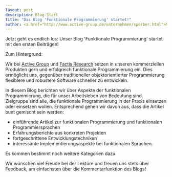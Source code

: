 ```yaml
---
layout: post
description: Blog-Start
title: "Das Blog 'Funktionale Programmierung' startet!"
author: <a href="http://www.active-group.de/unternehmen/sperber.html">Michael Sperber</a>
---
```


Jetzt geht es endlich los: Unser Blog 'Funktionale Programmierung'
startet mit den ersten Beiträgen!

Zum Hintergrund:

Wir bei [Active Group](http://www.active-group.de/) und [Factis
Research](http://www.factisresearch.com/) setzen in unseren
kommerziellen Produkten gern und erfolgreich funktionale
Programmierung ein.  Dies ermöglicht uns, gegenüber traditioneller
objektorientierter Programmierung flexiblere und robustere Software
schneller zu entwickeln.

In diesem Blog berichten wir über Aspekte der funktionalen
Programmierung, die für unser Arbeitsleben von Bedeutung sind.
Zielgruppe sind alle, die funktionale Programmierung in der Praxis
einsetzen oder einsetzen wollen.  Entsprechend gehen wir davon aus,
dass die Artikel bunt gemischt sein werden:

- einführende Artikel zur funktionalen Programmierung und funktionalen
  Programmiersprachen
- Erfahrungsberichte aus konkreten Projekten
- fortgeschrittene Entwicklungstechniken
- interessante Implementierungsaspekte bei funktionalen Sprachen.

Es kommen bestimmt noch weitere Kategorien dazu.

Wir wünschen viel Freude bei der Lektüre und freuen uns stets über
Feedback, am einfachsten über die Kommentarfunktion des Blogs!
